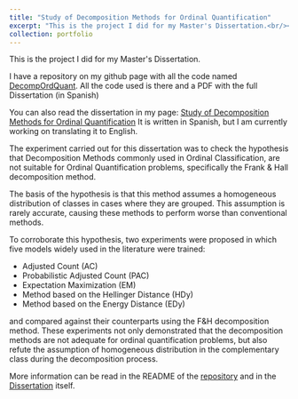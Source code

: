 ```yaml
---
title: "Study of Decomposition Methods for Ordinal Quantification"
excerpt: "This is the project I did for my Master's Dissertation.<br/><img src='/images/decomp_ord_quant.png'>"
collection: portfolio
---
```



This is the project I did for my Master's Dissertation. 

I have a repository on my github page with all the code named [DecompOrdQuant](https://github.com/PerezDavid-98/DecompOrdQuant). 
All the code used is there and a PDF with the full Dissertation (in Spanish)

You can also read the dissertation in my page: [Study of Decomposition Methods for Ordinal Quantification](https://perezdavid-98.github.io/files/Master_Dissertation_Study_of_Decomposition_Methods_For_Ordinal_Quantification.pdf)
It is written in Spanish, but I am currently working on translating it to English. 


The experiment carried out for this dissertation was to check the hypothesis that Decomposition Methods commonly used in Ordinal Classification, are not suitable for Ordinal Quantification problems, specifically the Frank & Hall decomposition method.

The basis of the hypothesis is that this method assumes a homogeneous distribution of classes in cases where they are grouped. This assumption is rarely accurate, causing these methods to perform worse than conventional methods.

To corroborate this hypothesis, two experiments were proposed in which five models widely used in the literature were trained:

* Adjusted Count (AC)
* Probabilistic Adjusted Count (PAC)
* Expectation Maximization (EM)
* Method based on the Hellinger Distance (HDy)
* Method based on the Energy Distance (EDy)

and compared against their counterparts using the F&H decomposition method. 
These experiments not only demonstrated that the decomposition methods are not adequate for ordinal quantification problems, but also refute the assumption of homogeneous distribution in the complementary class during the decomposition process.


More information can be read in the README of the [repository](https://github.com/PerezDavid-98/DecompOrdQuant) and in the [Dissertation](https://perezdavid-98.github.io/files/Master_Dissertation_Study_of_Decomposition_Methods_For_Ordinal_Quantification.pdf) itself.